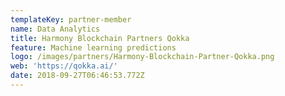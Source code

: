 ```yaml
---
templateKey: partner-member
name: Data Analytics
title: Harmony Blockchain Partners Qokka
feature: Machine learning predictions
logo: /images/partners/Harmony-Blockchain-Partner-Qokka.png
web: 'https://qokka.ai/'
date: 2018-09-27T06:46:53.772Z
---
```



